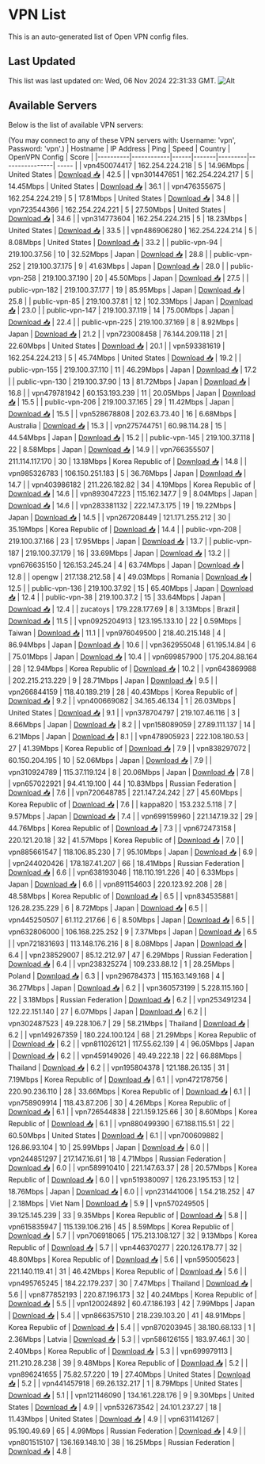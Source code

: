 # VPN List

This is an auto-generated list of Open VPN config files.

## Last Updated

This list was last updated on: Wed, 06 Nov 2024 22:31:33 GMT.
![Alt](https://repobeats.axiom.co/api/embed/186b98318ef1479477931607c1ad7d823f12451f.svg "Repobeats analytics image")

## Available Servers

Below is the list of available VPN servers:

(You may connect to any of these VPN servers with: Username: 'vpn', Password: 'vpn'.)
| Hostname | IP Address | Ping | Speed | Country | OpenVPN Config | Score |
|----------|------------|------|-------|---------|----------------| ----- |
| vpn450074417 | 162.254.224.218 | 5 | 14.96Mbps | United States | [Download 📥](./configs/server_0_US.ovpn) | 42.5 |
| vpn301447651 | 162.254.224.217 | 5 | 14.45Mbps | United States | [Download 📥](./configs/server_1_US.ovpn) | 36.1 |
| vpn476355675 | 162.254.224.219 | 5 | 17.81Mbps | United States | [Download 📥](./configs/server_2_US.ovpn) | 34.8 |
| vpn723544366 | 162.254.224.221 | 5 | 27.50Mbps | United States | [Download 📥](./configs/server_3_US.ovpn) | 34.6 |
| vpn314773604 | 162.254.224.215 | 5 | 18.23Mbps | United States | [Download 📥](./configs/server_4_US.ovpn) | 33.5 |
| vpn486906280 | 162.254.224.214 | 5 | 8.08Mbps | United States | [Download 📥](./configs/server_5_US.ovpn) | 33.2 |
| public-vpn-94 | 219.100.37.56 | 10 | 32.52Mbps | Japan | [Download 📥](./configs/server_6_JP.ovpn) | 28.8 |
| public-vpn-252 | 219.100.37.175 | 9 | 41.63Mbps | Japan | [Download 📥](./configs/server_7_JP.ovpn) | 28.0 |
| public-vpn-258 | 219.100.37.190 | 20 | 45.50Mbps | Japan | [Download 📥](./configs/server_8_JP.ovpn) | 27.5 |
| public-vpn-182 | 219.100.37.177 | 19 | 85.95Mbps | Japan | [Download 📥](./configs/server_9_JP.ovpn) | 25.8 |
| public-vpn-85 | 219.100.37.81 | 12 | 102.33Mbps | Japan | [Download 📥](./configs/server_10_JP.ovpn) | 23.0 |
| public-vpn-147 | 219.100.37.119 | 14 | 75.00Mbps | Japan | [Download 📥](./configs/server_11_JP.ovpn) | 22.4 |
| public-vpn-225 | 219.100.37.169 | 8 | 8.92Mbps | Japan | [Download 📥](./configs/server_12_JP.ovpn) | 21.2 |
| vpn723008458 | 76.144.209.118 | 21 | 22.60Mbps | United States | [Download 📥](./configs/server_13_US.ovpn) | 20.1 |
| vpn593381619 | 162.254.224.213 | 5 | 45.74Mbps | United States | [Download 📥](./configs/server_14_US.ovpn) | 19.2 |
| public-vpn-155 | 219.100.37.110 | 11 | 46.29Mbps | Japan | [Download 📥](./configs/server_15_JP.ovpn) | 17.2 |
| public-vpn-130 | 219.100.37.90 | 13 | 81.72Mbps | Japan | [Download 📥](./configs/server_16_JP.ovpn) | 16.8 |
| vpn479781942 | 60.153.193.239 | 11 | 20.05Mbps | Japan | [Download 📥](./configs/server_17_JP.ovpn) | 15.5 |
| public-vpn-206 | 219.100.37.165 | 29 | 11.42Mbps | Japan | [Download 📥](./configs/server_18_JP.ovpn) | 15.5 |
| vpn528678808 | 202.63.73.40 | 16 | 6.68Mbps | Australia | [Download 📥](./configs/server_19_AU.ovpn) | 15.3 |
| vpn275744751 | 60.98.114.28 | 15 | 44.54Mbps | Japan | [Download 📥](./configs/server_20_JP.ovpn) | 15.2 |
| public-vpn-145 | 219.100.37.118 | 22 | 8.58Mbps | Japan | [Download 📥](./configs/server_21_JP.ovpn) | 14.9 |
| vpn766355507 | 211.114.117.170 | 30 | 13.18Mbps | Korea Republic of | [Download 📥](./configs/server_22_KR.ovpn) | 14.8 |
| vpn985326783 | 106.150.251.183 | 5 | 36.76Mbps | Japan | [Download 📥](./configs/server_23_JP.ovpn) | 14.7 |
| vpn403986182 | 211.226.182.82 | 34 | 4.19Mbps | Korea Republic of | [Download 📥](./configs/server_24_KR.ovpn) | 14.6 |
| vpn893047223 | 115.162.147.7 | 9 | 8.04Mbps | Japan | [Download 📥](./configs/server_25_JP.ovpn) | 14.6 |
| vpn283381132 | 222.147.3.175 | 19 | 19.22Mbps | Japan | [Download 📥](./configs/server_26_JP.ovpn) | 14.5 |
| vpn267208449 | 121.171.255.212 | 30 | 35.19Mbps | Korea Republic of | [Download 📥](./configs/server_27_KR.ovpn) | 14.4 |
| public-vpn-208 | 219.100.37.166 | 23 | 17.95Mbps | Japan | [Download 📥](./configs/server_28_JP.ovpn) | 13.7 |
| public-vpn-187 | 219.100.37.179 | 16 | 33.69Mbps | Japan | [Download 📥](./configs/server_29_JP.ovpn) | 13.2 |
| vpn676635150 | 126.153.245.24 | 4 | 63.74Mbps | Japan | [Download 📥](./configs/server_30_JP.ovpn) | 12.8 |
| opengw | 217.138.212.58 | 4 | 49.03Mbps | Romania | [Download 📥](./configs/server_31_RO.ovpn) | 12.5 |
| public-vpn-136 | 219.100.37.92 | 15 | 65.40Mbps | Japan | [Download 📥](./configs/server_32_JP.ovpn) | 12.4 |
| public-vpn-38 | 219.100.37.2 | 15 | 33.64Mbps | Japan | [Download 📥](./configs/server_33_JP.ovpn) | 12.4 |
| zucatoys | 179.228.177.69 | 8 | 3.13Mbps | Brazil | [Download 📥](./configs/server_34_BR.ovpn) | 11.5 |
| vpn0925204913 | 123.195.133.10 | 22 | 0.59Mbps | Taiwan | [Download 📥](./configs/server_35_TW.ovpn) | 11.1 |
| vpn976049500 | 218.40.215.148 | 4 | 86.94Mbps | Japan | [Download 📥](./configs/server_36_JP.ovpn) | 10.6 |
| vpn362955048 | 61.195.14.84 | 6 | 75.01Mbps | Japan | [Download 📥](./configs/server_37_JP.ovpn) | 10.4 |
| vpn699857900 | 175.204.88.164 | 28 | 12.94Mbps | Korea Republic of | [Download 📥](./configs/server_38_KR.ovpn) | 10.2 |
| vpn643869988 | 202.215.213.229 | 9 | 28.71Mbps | Japan | [Download 📥](./configs/server_39_JP.ovpn) | 9.5 |
| vpn266844159 | 118.40.189.219 | 28 | 40.43Mbps | Korea Republic of | [Download 📥](./configs/server_40_KR.ovpn) | 9.2 |
| vpn400669082 | 34.165.46.134 | 1 | 26.03Mbps | United States | [Download 📥](./configs/server_41_US.ovpn) | 9.1 |
| vpn378704797 | 219.107.46.116 | 3 | 8.66Mbps | Japan | [Download 📥](./configs/server_42_JP.ovpn) | 8.2 |
| vpn158089059 | 27.89.111.137 | 14 | 6.21Mbps | Japan | [Download 📥](./configs/server_43_JP.ovpn) | 8.1 |
| vpn478905923 | 222.108.180.53 | 27 | 41.39Mbps | Korea Republic of | [Download 📥](./configs/server_44_KR.ovpn) | 7.9 |
| vpn838297072 | 60.150.204.195 | 10 | 52.06Mbps | Japan | [Download 📥](./configs/server_45_JP.ovpn) | 7.9 |
| vpn310924789 | 115.37.119.124 | 8 | 20.06Mbps | Japan | [Download 📥](./configs/server_46_JP.ovpn) | 7.8 |
| vpn657022921 | 94.41.19.100 | 44 | 10.83Mbps | Russian Federation | [Download 📥](./configs/server_47_RU.ovpn) | 7.6 |
| vpn720648785 | 221.147.24.242 | 27 | 45.60Mbps | Korea Republic of | [Download 📥](./configs/server_48_KR.ovpn) | 7.6 |
| kappa820 | 153.232.5.118 | 7 | 9.57Mbps | Japan | [Download 📥](./configs/server_49_JP.ovpn) | 7.4 |
| vpn699159960 | 221.147.19.32 | 29 | 44.76Mbps | Korea Republic of | [Download 📥](./configs/server_50_KR.ovpn) | 7.3 |
| vpn672473158 | 220.121.20.18 | 32 | 41.57Mbps | Korea Republic of | [Download 📥](./configs/server_51_KR.ovpn) | 7.0 |
| vpn885661547 | 118.106.85.230 | 7 | 95.10Mbps | Japan | [Download 📥](./configs/server_52_JP.ovpn) | 6.9 |
| vpn244020426 | 178.187.41.207 | 66 | 18.41Mbps | Russian Federation | [Download 📥](./configs/server_53_RU.ovpn) | 6.6 |
| vpn638193046 | 118.110.191.226 | 40 | 6.33Mbps | Japan | [Download 📥](./configs/server_54_JP.ovpn) | 6.6 |
| vpn891154603 | 220.123.92.208 | 28 | 48.58Mbps | Korea Republic of | [Download 📥](./configs/server_55_KR.ovpn) | 6.5 |
| vpn834535881 | 126.28.235.229 | 6 | 8.72Mbps | Japan | [Download 📥](./configs/server_56_JP.ovpn) | 6.5 |
| vpn445250507 | 61.112.217.66 | 6 | 8.50Mbps | Japan | [Download 📥](./configs/server_57_JP.ovpn) | 6.5 |
| vpn632806000 | 106.168.225.252 | 9 | 7.37Mbps | Japan | [Download 📥](./configs/server_58_JP.ovpn) | 6.5 |
| vpn721831693 | 113.148.176.216 | 8 | 8.08Mbps | Japan | [Download 📥](./configs/server_59_JP.ovpn) | 6.4 |
| vpn238529007 | 85.12.212.97 | 47 | 6.29Mbps | Russian Federation | [Download 📥](./configs/server_60_RU.ovpn) | 6.4 |
| vpn238325274 | 109.233.88.12 | 1 | 28.25Mbps | Poland | [Download 📥](./configs/server_61_PL.ovpn) | 6.3 |
| vpn296784373 | 115.163.149.168 | 4 | 36.27Mbps | Japan | [Download 📥](./configs/server_62_JP.ovpn) | 6.2 |
| vpn360573199 | 5.228.115.160 | 22 | 3.18Mbps | Russian Federation | [Download 📥](./configs/server_63_RU.ovpn) | 6.2 |
| vpn253491234 | 122.22.151.140 | 27 | 6.07Mbps | Japan | [Download 📥](./configs/server_64_JP.ovpn) | 6.2 |
| vpn302487523 | 49.228.106.7 | 29 | 58.21Mbps | Thailand | [Download 📥](./configs/server_65_TH.ovpn) | 6.2 |
| vpn149267359 | 180.224.100.124 | 68 | 21.29Mbps | Korea Republic of | [Download 📥](./configs/server_66_KR.ovpn) | 6.2 |
| vpn811026121 | 117.55.62.139 | 4 | 96.05Mbps | Japan | [Download 📥](./configs/server_67_JP.ovpn) | 6.2 |
| vpn459149026 | 49.49.222.18 | 22 | 66.88Mbps | Thailand | [Download 📥](./configs/server_68_TH.ovpn) | 6.2 |
| vpn195804378 | 121.188.26.135 | 31 | 7.19Mbps | Korea Republic of | [Download 📥](./configs/server_69_KR.ovpn) | 6.1 |
| vpn472178756 | 220.90.236.110 | 28 | 33.66Mbps | Korea Republic of | [Download 📥](./configs/server_70_KR.ovpn) | 6.1 |
| vpn758909914 | 118.43.87.206 | 30 | 4.26Mbps | Korea Republic of | [Download 📥](./configs/server_71_KR.ovpn) | 6.1 |
| vpn726544838 | 221.159.125.66 | 30 | 8.60Mbps | Korea Republic of | [Download 📥](./configs/server_72_KR.ovpn) | 6.1 |
| vpn880499390 | 67.188.115.51 | 22 | 60.50Mbps | United States | [Download 📥](./configs/server_73_US.ovpn) | 6.1 |
| vpn700609882 | 126.86.93.104 | 10 | 25.99Mbps | Japan | [Download 📥](./configs/server_74_JP.ovpn) | 6.0 |
| vpn244851297 | 217.147.16.61 | 18 | 4.71Mbps | Russian Federation | [Download 📥](./configs/server_75_RU.ovpn) | 6.0 |
| vpn589910410 | 221.147.63.37 | 28 | 20.57Mbps | Korea Republic of | [Download 📥](./configs/server_76_KR.ovpn) | 6.0 |
| vpn519380097 | 126.23.195.153 | 12 | 18.76Mbps | Japan | [Download 📥](./configs/server_77_JP.ovpn) | 6.0 |
| vpn231441006 | 1.54.218.252 | 47 | 2.18Mbps | Viet Nam | [Download 📥](./configs/server_78_VN.ovpn) | 5.9 |
| vpn570249505 | 39.125.145.239 | 33 | 9.35Mbps | Korea Republic of | [Download 📥](./configs/server_79_KR.ovpn) | 5.8 |
| vpn615835947 | 115.139.106.216 | 45 | 8.59Mbps | Korea Republic of | [Download 📥](./configs/server_80_KR.ovpn) | 5.7 |
| vpn706918065 | 175.213.108.127 | 32 | 9.13Mbps | Korea Republic of | [Download 📥](./configs/server_81_KR.ovpn) | 5.7 |
| vpn446370277 | 220.126.178.77 | 32 | 48.80Mbps | Korea Republic of | [Download 📥](./configs/server_82_KR.ovpn) | 5.6 |
| vpn595005623 | 221.140.119.41 | 31 | 46.42Mbps | Korea Republic of | [Download 📥](./configs/server_83_KR.ovpn) | 5.6 |
| vpn495765245 | 184.22.179.237 | 30 | 7.47Mbps | Thailand | [Download 📥](./configs/server_84_TH.ovpn) | 5.6 |
| vpn877852193 | 220.87.196.173 | 32 | 40.24Mbps | Korea Republic of | [Download 📥](./configs/server_85_KR.ovpn) | 5.5 |
| vpn120024892 | 60.47.186.193 | 42 | 7.99Mbps | Japan | [Download 📥](./configs/server_86_JP.ovpn) | 5.4 |
| vpn866357510 | 218.239.103.20 | 41 | 48.91Mbps | Korea Republic of | [Download 📥](./configs/server_87_KR.ovpn) | 5.4 |
| vpn870203945 | 38.180.68.133 | 1 | 2.36Mbps | Latvia | [Download 📥](./configs/server_88_LV.ovpn) | 5.3 |
| vpn586126155 | 183.97.46.1 | 30 | 2.40Mbps | Korea Republic of | [Download 📥](./configs/server_89_KR.ovpn) | 5.3 |
| vpn699979113 | 211.210.28.238 | 39 | 9.48Mbps | Korea Republic of | [Download 📥](./configs/server_90_KR.ovpn) | 5.2 |
| vpn896241655 | 75.82.57.220 | 19 | 27.40Mbps | United States | [Download 📥](./configs/server_91_US.ovpn) | 5.2 |
| vpn441457918 | 69.26.132.217 | 1 | 8.79Mbps | United States | [Download 📥](./configs/server_92_US.ovpn) | 5.1 |
| vpn121146090 | 134.161.228.176 | 9 | 9.30Mbps | United States | [Download 📥](./configs/server_93_US.ovpn) | 4.9 |
| vpn532673542 | 24.101.237.27 | 18 | 11.43Mbps | United States | [Download 📥](./configs/server_94_US.ovpn) | 4.9 |
| vpn631141267 | 95.190.49.69 | 65 | 4.99Mbps | Russian Federation | [Download 📥](./configs/server_95_RU.ovpn) | 4.9 |
| vpn801515107 | 136.169.148.10 | 38 | 16.25Mbps | Russian Federation | [Download 📥](./configs/server_96_RU.ovpn) | 4.8 |
